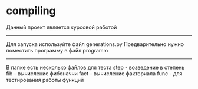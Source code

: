 # compiling
Данный проект является курсовой работой

-----------------------------------------

Для запуска используйте файл generations.py
Предварительно нужно поместить программу в файл programm

-----------------------------------------

В папке есть несколько файлов для теста
step - возведение в степень
fib - вычисление фибоначчи
fact - вычисление факториала
func - для тестирования работы функций
